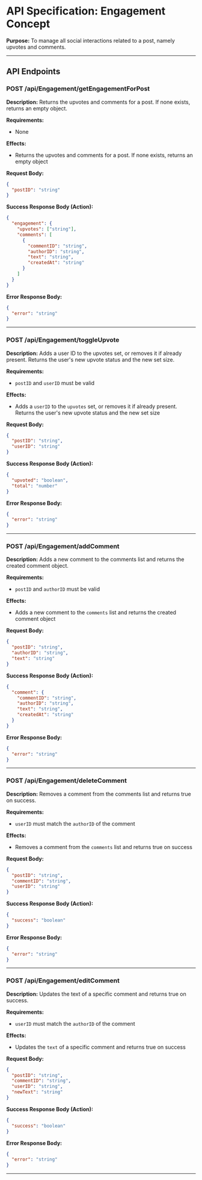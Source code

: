# API Specification: Engagement Concept

**Purpose:** To manage all social interactions related to a post, namely upvotes and comments.

---

## API Endpoints

### POST /api/Engagement/getEngagementForPost

**Description:** Returns the upvotes and comments for a post. If none exists, returns an empty object.

**Requirements:**
- None

**Effects:**
- Returns the upvotes and comments for a post. If none exists, returns an empty object

**Request Body:**
```json
{
  "postID": "string"
}
```

**Success Response Body (Action):**
```json
{
  "engagement": {
    "upvotes": ["string"],
    "comments": [
      {
        "commentID": "string",
        "authorID": "string",
        "text": "string",
        "createdAt": "string"
      }
    ]
  }
}
```

**Error Response Body:**
```json
{
  "error": "string"
}
```

---

### POST /api/Engagement/toggleUpvote

**Description:** Adds a user ID to the upvotes set, or removes it if already present. Returns the user's new upvote status and the new set size.

**Requirements:**
- `postID` and `userID` must be valid

**Effects:**
- Adds a `userID` to the `upvotes` set, or removes it if already present. Returns the user's new upvote status and the new set size

**Request Body:**
```json
{
  "postID": "string",
  "userID": "string"
}
```

**Success Response Body (Action):**
```json
{
  "upvoted": "boolean",
  "total": "number"
}
```

**Error Response Body:**
```json
{
  "error": "string"
}
```

---

### POST /api/Engagement/addComment

**Description:** Adds a new comment to the comments list and returns the created comment object.

**Requirements:**
- `postID` and `authorID` must be valid

**Effects:**
- Adds a new comment to the `comments` list and returns the created comment object

**Request Body:**
```json
{
  "postID": "string",
  "authorID": "string",
  "text": "string"
}
```

**Success Response Body (Action):**
```json
{
  "comment": {
    "commentID": "string",
    "authorID": "string",
    "text": "string",
    "createdAt": "string"
  }
}
```

**Error Response Body:**
```json
{
  "error": "string"
}
```

---

### POST /api/Engagement/deleteComment

**Description:** Removes a comment from the comments list and returns true on success.

**Requirements:**
- `userID` must match the `authorID` of the comment

**Effects:**
- Removes a comment from the `comments` list and returns true on success

**Request Body:**
```json
{
  "postID": "string",
  "commentID": "string",
  "userID": "string"
}
```

**Success Response Body (Action):**
```json
{
  "success": "boolean"
}
```

**Error Response Body:**
```json
{
  "error": "string"
}
```

---

### POST /api/Engagement/editComment

**Description:** Updates the text of a specific comment and returns true on success.

**Requirements:**
- `userID` must match the `authorID` of the comment

**Effects:**
- Updates the `text` of a specific comment and returns true on success

**Request Body:**
```json
{
  "postID": "string",
  "commentID": "string",
  "userID": "string",
  "newText": "string"
}
```

**Success Response Body (Action):**
```json
{
  "success": "boolean"
}
```

**Error Response Body:**
```json
{
  "error": "string"
}
```

---
